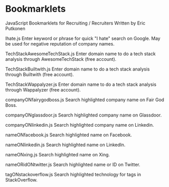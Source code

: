 # Bookmarklets
JavaScript Bookmarklets for Recruiting / Recruiters Written by Eric Putkonen


Ihate.js
Enter keyword or phrase for quick "I hate" search on Google.  May be used for negative reputation of company names.

TechStackAwesomeTechStack.js
Enter domain name to do a tech stack analysis through AwesomeTechStack (free account).

TechStackBuiltwith.js
Enter domain name to do a tech stack analysis through Builtwith (free account).

TechStackWappalyzer.js
Enter domain name to do a tech stack analysis through Wappalyzer (free account).

companyONfairygodboss.js
Search highlighted company name on Fair God Boss.

companyONglassdoor.js
Search highlighted company name on Glassdoor.

companyONlinkedin.js
Search highlighted company name on Linkedin.

nameONfacebook.js
Search highlighted name on Facebook.

nameONlinkedin.js
Search highlighted name on LinkedIn.

nameONxing.js
Search highlighted name on Xing.

nameORidONtwitter.js
Search highlighted name or ID on Twitter.

tagONstackoverflow.js
Search highlighted technology for tags in StackOverflow.
